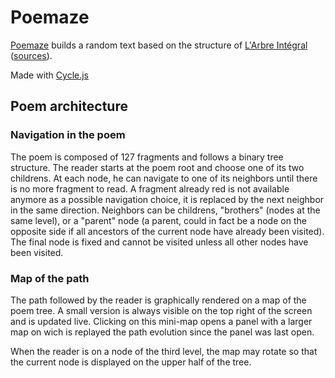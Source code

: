 # Poemaze

[Poemaze](https://mmmai.github.io/poemaze/) builds a random text based on the structure of [L'Arbre Intégral](http://arbre-integral.net) ([sources](https://github.com/mmai/arbre-integral)).

Made with [Cycle.js](http://cyclejs.org) 


## Poem architecture 

### Navigation in the poem

The poem is composed of 127 fragments and follows a binary tree structure. The reader starts at the poem root and choose one of its two childrens. At each node, he can navigate to one of its neighbors until there is no more fragment to read.
A fragment already red is not available anymore as a possible navigation choice, it is replaced by the next neighbor in the same direction.
Neighbors can be childrens, "brothers" (nodes at the same level), or a "parent" node (a parent, could in fact be a node on the opposite side if all ancestors of the current node have already been visited).
The final node is fixed and cannot be visited unless all other nodes have been visited.

### Map of the path

The path followed by the reader is graphically rendered on a map of the poem tree. A small version is always visible on the top right of the screen and is updated live. Clicking on this mini-map opens a panel with a larger map on wich is replayed the path evolution since the panel was last open.

When the reader is on a node of the third level, the map may rotate so that the current node is displayed on the upper half of the tree.

